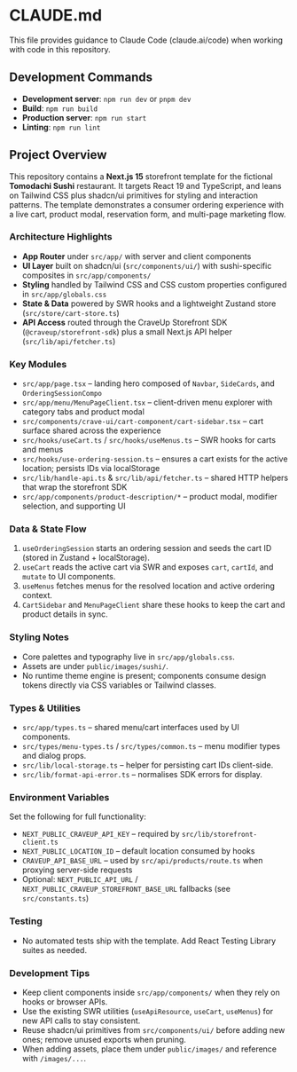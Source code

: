 # CLAUDE.md

This file provides guidance to Claude Code (claude.ai/code) when working with code in this repository.

## Development Commands

- **Development server**: `npm run dev` or `pnpm dev`
- **Build**: `npm run build` 
- **Production server**: `npm run start`
- **Linting**: `npm run lint`

## Project Overview

This repository contains a **Next.js 15** storefront template for the fictional **Tomodachi Sushi** restaurant. It targets React 19 and TypeScript, and leans on Tailwind CSS plus shadcn/ui primitives for styling and interaction patterns. The template demonstrates a consumer ordering experience with a live cart, product modal, reservation form, and multi-page marketing flow.

### Architecture Highlights

- **App Router** under `src/app/` with server and client components
- **UI Layer** built on shadcn/ui (`src/components/ui/`) with sushi-specific composites in `src/app/components/`
- **Styling** handled by Tailwind CSS and CSS custom properties configured in `src/app/globals.css`
- **State & Data** powered by SWR hooks and a lightweight Zustand store (`src/store/cart-store.ts`)
- **API Access** routed through the CraveUp Storefront SDK (`@craveup/storefront-sdk`) plus a small Next.js API helper (`src/lib/api/fetcher.ts`)

### Key Modules

- `src/app/page.tsx` – landing hero composed of `Navbar`, `SideCards`, and `OrderingSessionCompo`
- `src/app/menu/MenuPageClient.tsx` – client-driven menu explorer with category tabs and product modal
- `src/components/crave-ui/cart-component/cart-sidebar.tsx` – cart surface shared across the experience
- `src/hooks/useCart.ts` / `src/hooks/useMenus.ts` – SWR hooks for carts and menus
- `src/hooks/use-ordering-session.ts` – ensures a cart exists for the active location; persists IDs via localStorage
- `src/lib/handle-api.ts` & `src/lib/api/fetcher.ts` – shared HTTP helpers that wrap the storefront SDK
- `src/app/components/product-description/*` – product modal, modifier selection, and supporting UI

### Data & State Flow

1. `useOrderingSession` starts an ordering session and seeds the cart ID (stored in Zustand + localStorage).
2. `useCart` reads the active cart via SWR and exposes `cart`, `cartId`, and `mutate` to UI components.
3. `useMenus` fetches menus for the resolved location and active ordering context.
4. `CartSidebar` and `MenuPageClient` share these hooks to keep the cart and product details in sync.

### Styling Notes

- Core palettes and typography live in `src/app/globals.css`.
- Assets are under `public/images/sushi/`.
- No runtime theme engine is present; components consume design tokens directly via CSS variables or Tailwind classes.

### Types & Utilities

- `src/app/types.ts` – shared menu/cart interfaces used by UI components.
- `src/types/menu-types.ts` / `src/types/common.ts` – menu modifier types and dialog props.
- `src/lib/local-storage.ts` – helper for persisting cart IDs client-side.
- `src/lib/format-api-error.ts` – normalises SDK errors for display.

### Environment Variables

Set the following for full functionality:

- `NEXT_PUBLIC_CRAVEUP_API_KEY` – required by `src/lib/storefront-client.ts`
- `NEXT_PUBLIC_LOCATION_ID` – default location consumed by hooks
- `CRAVEUP_API_BASE_URL` – used by `src/api/products/route.ts` when proxying server-side requests
- Optional: `NEXT_PUBLIC_API_URL` / `NEXT_PUBLIC_CRAVEUP_STOREFRONT_BASE_URL` fallbacks (see `src/constants.ts`)

### Testing

- No automated tests ship with the template. Add React Testing Library suites as needed.

### Development Tips

- Keep client components inside `src/app/components/` when they rely on hooks or browser APIs.
- Use the existing SWR utilities (`useApiResource`, `useCart`, `useMenus`) for new API calls to stay consistent.
- Reuse shadcn/ui primitives from `src/components/ui/` before adding new ones; remove unused exports when pruning.
- When adding assets, place them under `public/images/` and reference with `/images/...`.

